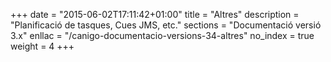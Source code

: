 +++
date        = "2015-06-02T17:11:42+01:00"
title       = "Altres"
description = "Planificació de tasques, Cues JMS, etc."
sections    = "Documentació versió 3.x"
enllac		= "/canigo-documentacio-versions-34-altres"
no_index 	= true
weight 		= 4
+++
